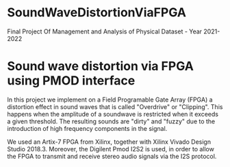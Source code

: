 # SoundWaveDistortionViaFPGA
Final Project Of Management and Analysis of Physical Dataset  -   Year 2021-2022

# Sound wave distortion via FPGA using PMOD interface
In this project we implement on a Field Programable Gate Array (FPGA) a distortion effect in sound waves that is called "Overdrive" or "Clipping". This happens when the amplitude of a soundwave is restricted when it exceeds a given threshold. The resulting sounds are "dirty" and "fuzzy" due to the introduction of high frequency components in the signal.

We used an Artix-7 FPGA from Xilinx, together with Xilinx Vivado Design Studio 2018.3. Moreover, the Digilent Pmod I2S2 is used, in order to allow the FPGA to transmit and receive stereo audio signals via the I2S protocol.

